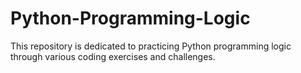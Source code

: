 # Python-Programming-Logic
This repository is dedicated to practicing Python programming logic through various coding exercises and challenges.
